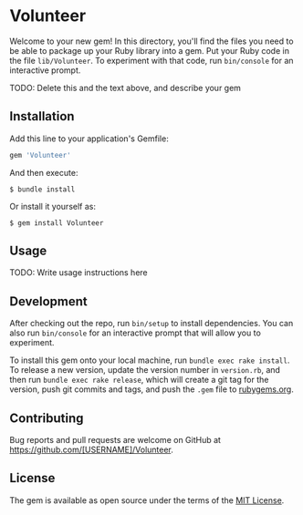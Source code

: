# Volunteer

Welcome to your new gem! In this directory, you'll find the files you need to be able to package up your Ruby library into a gem. Put your Ruby code in the file `lib/Volunteer`. To experiment with that code, run `bin/console` for an interactive prompt.

TODO: Delete this and the text above, and describe your gem

## Installation

Add this line to your application's Gemfile:

```ruby
gem 'Volunteer'
```

And then execute:

    $ bundle install

Or install it yourself as:

    $ gem install Volunteer

## Usage

TODO: Write usage instructions here

## Development

After checking out the repo, run `bin/setup` to install dependencies. You can also run `bin/console` for an interactive prompt that will allow you to experiment.

To install this gem onto your local machine, run `bundle exec rake install`. To release a new version, update the version number in `version.rb`, and then run `bundle exec rake release`, which will create a git tag for the version, push git commits and tags, and push the `.gem` file to [rubygems.org](https://rubygems.org).

## Contributing

Bug reports and pull requests are welcome on GitHub at https://github.com/[USERNAME]/Volunteer.


## License

The gem is available as open source under the terms of the [MIT License](https://opensource.org/licenses/MIT).
